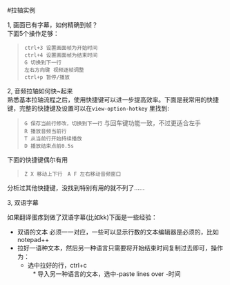#拉轴实例


1, 画面已有字幕，如何精确到帧？  
下面5个操作足够：  

>`ctrl+3 设置画面帧为开始时间`  
>`ctrl+4 设置画面帧为结束时间`  
>`G 切换到下一行`  
>`左右方向键 视频逐帧调整`  
>`ctrl+p 暂停/播放`

2, 音频拉轴如何快~起来  
熟悉基本拉轴流程之后，使用快捷键可以进一步提高效率。下面是我常用的快捷键，完整的快捷键及设置可以在`view-option-hotkey` 里找到:

>`G 保存当前行修改，切换到下一行` 与回车键功能一致，不过更适合左手  
>`R 播放音频当前行`  
>`T 从当前行开始持续播放`  
>`D 播放结束点前0.5s`  

下面的快捷键偶尔有用
>`Z X 移动上下行`  
>`A F 左右移动音频窗口`  


分析过其他快捷键，没找到特别有用的就不列了……  

3, 双语字幕    

如果翻译蛋疼到做了双语字幕(比如kk)下面是一些经验：  

* 双语的文本 必须一一对应，一些可以显示行数的文本编辑器是必须的，比如notepad++  
* 拉好一语种文本，然后另一种语言只需要将开始结束时间复制过去即可，操作为：   
    * 选中拉好的行，ctrl+c   
    * 导入另一种语言的文本，选中-paste lines over -时间    
    
